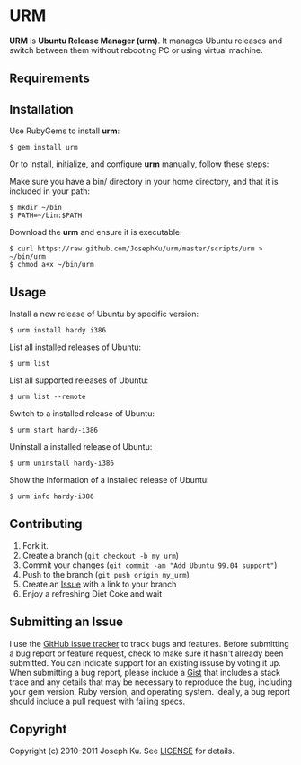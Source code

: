 URM
===

**URM** is **Ubuntu Release Manager (urm)**. It manages Ubuntu releases
and switch between them without rebooting PC or using virtual machine.

Requirements
------------



Installation
------------

Use RubyGems to install **urm**:

    $ gem install urm


Or to install, initialize, and configure **urm** manually, follow these steps:

Make sure you have a bin/ directory in your home directory, and that it is included in your path:

    $ mkdir ~/bin
    $ PATH=~/bin:$PATH

Download the **urm** and ensure it is executable:

    $ curl https://raw.github.com/JosephKu/urm/master/scripts/urm > ~/bin/urm
    $ chmod a+x ~/bin/urm


Usage
-----

Install a new release of Ubuntu by specific version:

    $ urm install hardy i386

List all installed releases of Ubuntu:

    $ urm list

List all supported releases of Ubuntu:

    $ urm list --remote

Switch to a installed release of Ubuntu:

    $ urm start hardy-i386

Uninstall a installed release of Ubuntu:

    $ urm uninstall hardy-i386

Show the information of a installed release of Ubuntu:

    $ urm info hardy-i386


Contributing
------------

1. Fork it.
2. Create a branch (`git checkout -b my_urm`)
3. Commit your changes (`git commit -am "Add Ubuntu 99.04 support"`)
4. Push to the branch (`git push origin my_urm`)
5. Create an [Issue][1] with a link to your branch
6. Enjoy a refreshing Diet Coke and wait


Submitting an Issue
-------------------
I use the [GitHub issue tracker](https://github.com/JosephKu/urm/issues) to track bugs and
features. Before submitting a bug report or feature request, check to make sure it hasn't already
been submitted. You can indicate support for an existing issuse by voting it up. When submitting a
bug report, please include a [Gist](http://gist.github.com/) that includes a stack trace and any
details that may be necessary to reproduce the bug, including your gem version, Ruby version, and
operating system. Ideally, a bug report should include a pull request with failing specs.


Copyright
---------
Copyright (c) 2010-2011 Joseph Ku.
See [LICENSE](https://github.com/JosephKu/urm/blob/master/LICENSE) for details.



[1]: https://github.com/JosephKu/urm/issues

